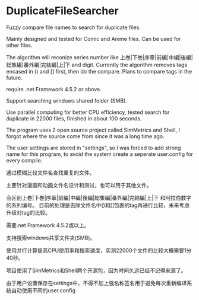 # DuplicateFileSearcher
Fuzzy compare file names to search for duplicate files.

Mainly designed and tested for Comic and Anime files. Can be used for other files.

The algorithm will reconize series number like 上巻|下巻|序章|前編|中編|後編|総集編|番外編|完結編|上|下 and digit.
Currently the algorithm removes tags encased in () and [] first, then do the compare. Plans to compare tags in the future.

require .net Framework 4.5.2 or above.

Support searching windows shared folder (SMB).

Use parallel computing for better CPU efficiency, tested search for duplicate in 22000 files, finished in about 100 seconds.

The program uses 2 open source project called SimMetrics and Shell, I forgot where the source come from since it was a long time ago.

The user settings are stored in "settings", so I was forced to add strong name for this program, to avoid the system create a seperate user.config for every compile.


通过模糊比较文件名查找重复的文件。

主要针对漫画和动画文件名设计和测试，也可以用于其他文件。

会区别上巻|下巻|序章|前編|中編|後編|総集編|番外編|完結編|上|下 和阿拉伯数字的系列编号。
目前的处理是去除文件名中()和[]包裹的tag再进行比较，未来考虑升级对tag的比较。

需要.net Framework 4.5.2或以上。

支持搜索windows共享文件夹(SMB)。

使用并行计算提高CPU使用率和搜索速度，实测22000个文件的比较大概需要1分40秒。

项目使用了SimMetrics和Shell两个开源包，因为时间久远已经不记得来源了。

由于用户设置保存在settings中，不得不加上强名称签名用于避免每次重新编译系统自动使用不同的user.config
